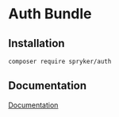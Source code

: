 # Auth Bundle

## Installation

```
composer require spryker/auth
```

## Documentation

[Documentation](http://spryker.github.io)

